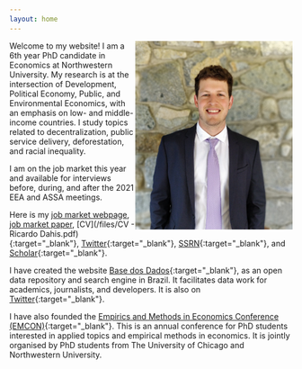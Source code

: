 ```yaml
---
layout: home
---
```


<img src="./files/pictures/profile.jpg" alt="profile" style="width: 280px;" align="right"  />

Welcome to my website! I am a 6th year PhD candidate in Economics at Northwestern University. My research is at the intersection of Development, Political Economy, Public, and Environmental Economics, with an emphasis on low- and middle-income countries. I study topics related to decentralization, public service delivery, deforestation, and racial inequality.

I am on the job market this year and available for interviews before, during, and after the 2021 EEA and ASSA meetings.

Here is my [job market webpage](https://sites.northwestern.edu/rdahis/), [job market paper](http://www.ricardodahis.com/files/papers/Dahis_JMP.pdf), [CV](/files/CV - Ricardo Dahis.pdf){:target="_blank"}, [Twitter](https://twitter.com/rdahis){:target="_blank"}, [SSRN](https://ssrn.com/author=2786164){:target="_blank"}, and [Scholar](https://scholar.google.com/citations?user=iDi8BA8AAAAJ){:target="_blank"}.

I have created the website [Base dos Dados](http://www.basedosdados.org){:target="_blank"}, as an open data repository and search engine in Brazil. It facilitates data work for academics, journalists, and developers. It is also on [Twitter](https://twitter.com/basedosdados){:target="_blank"}.

I have also founded the [Empirics and Methods in Economics Conference (EMCON)](https://www.emconference.net/){:target="_blank"}. This is an annual conference for PhD students interested in applied topics and empirical methods in economics. It is jointly organised by PhD students from The University of Chicago and Northwestern University.
